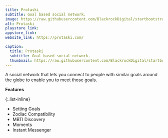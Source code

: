 ```yaml
---
title: Protaski
subtitle: Goal based social network.
image: https://raw.githubusercontent.com/BlackrockDigital/startbootstrap-agency/master/src/assets/img/portfolio/01-full.jpg
alt: Protaski
playstore_link: 
appstore_link: 
website_link: https://protaski.com/

caption:
  title: Protaski
  subtitle: Goal based social network.
  thumbnail: https://raw.githubusercontent.com/BlackrockDigital/startbootstrap-agency/master/src/assets/img/portfolio/01-thumbnail.jpg
---
```

A social network that lets you connect to people with similar goals around the globe to enable
you to meet those goals.

**Features**

{:.list-inline}
- Setting Goals
- Zodiac Compatibility
- MBTI Discovery
- Moments
- Instant Messenger 